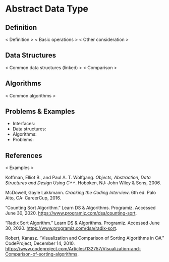 # <Name> Abstract Data Type

## Definition

< Definition >
< Basic operations >
< Other consideration >

## Data Structures

< Common data structures (linked) >
< Comparison >

## Algorithms

< Common algorithms >

## Problems & Examples

* Interfaces:
* Data structures:
* Algorithms:
* Problems:

## References

< Examples >

Koffman, Elliot B., and Paul A. T. Wolfgang. _Objects, Abstraction, Data Structures and Design Using C++_. Hoboken, NJ: John Wiley &amp; Sons, 2006.

McDowell, Gayle Lakkmann. _Cracking the Coding Interview_. 6th ed. Palo Alto, CA: CareerCup, 2016.

“Counting Sort Algorithm.” Learn DS &amp; Algorithms. Programiz. Accessed June 30, 2020. https://www.programiz.com/dsa/counting-sort.

“Radix Sort Algorithm.” Learn DS &amp; Algorithms. Programiz. Accessed June 30, 2020. https://www.programiz.com/dsa/radix-sort.

Robert, Kanasz. “Visualization and Comparison of Sorting Algorithms in C#.” CodeProject, December 14, 2010. https://www.codeproject.com/Articles/132757/Visualization-and-Comparison-of-sorting-algorithms.
